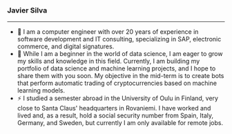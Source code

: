 ### Javier Silva

---

- 🔭 I am a computer engineer with over 20 years of experience in software development and IT consulting, specializing in SAP, electronic commerce, and digital signatures.
- 🌱 While I am a beginner in the world of data science, I am eager to grow my skills and knowledge in this field. Currently, I am building my portfolio of data science and machine learning projects, and I hope to share them with you soon. My objective in the mid-term is to create bots that perform automatic trading of cryptocurrencies based on machine learning models.
- ⚡ I studied a semester abroad in the University of Oulu in Finland, very close to Santa Claus' headquarters in Rovaniemi. I have worked and lived and, as a result, hold a social security number from Spain, Italy, Germany, and Sweden, but currently I am only available for remote jobs.


